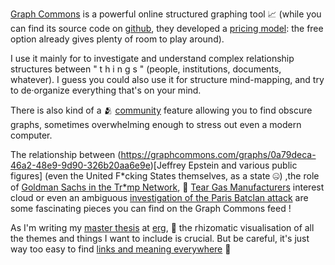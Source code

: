 [Graph Commons](http://graphcommons.com) is a powerful online structured graphing tool 📈 (while you can find its source code on [github]("https://github.com/graphcommons/"), they developed a [pricing model](https://graphcommons.com/plans): the free option already gives plenty of room to play around).

I use it mainly for to investigate and understand complex relationship structures between " t h i n g s " (people, institutions, documents, whatever). I guess you could also use it for structure mind-mapping, and try to de·organize everything that's on your mind.

There is also kind of a 🫂 [community](https://graphcommons.com/community) feature allowing you to find obscure graphs, sometimes overwhelming enough to stress out even a modern computer.

The relationship between (https://graphcommons.com/graphs/0a79deca-46a2-48e9-9d90-326b20aa6e9e)[Jeffrey Epstein and various public figures] (even the United F*cking States themselves, as a state 🤐) ,the role of [Goldman Sachs in the Tr*mp Network](https://graphcommons.com/stories/383b1dec-9943-4768-b58c-a834f0a76113/slides/3), 👮 [Tear Gas Manufacturers](https://graphcommons.com/graphs/f042fe57-cf19-458b-b390-8cf6fc2a2cca)
interest cloud or even an ambiguous [investigation of the Paris Batclan attack](https://graphcommons.com/graphs/bfc6c592-5212-43b1-8a5a-7f338064bfbf?auto=true&show=comments) are some fascinating pieces you can find on the Graph Commons feed !

As I'm writing my [master thesis](https://graphcommons.com/graphs/0e779a22-46d3-448d-8dac-de089ae3a6df) at [erg](http://erg.be), 🌱 the rhizomatic visualisation of all the themes and things I want to include is crucial. But be careful, it's just way too easy to find [links and meaning everywhere](https://knowyourmeme.com/memes/pepe-silvia) 🤯




